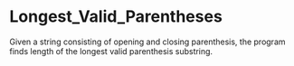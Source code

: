 # Longest_Valid_Parentheses

Given a string consisting of opening and closing parenthesis, the program finds length of the longest valid parenthesis substring.
